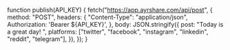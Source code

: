 function publish(API_KEY) {
  fetch("https://app.ayrshare.com/api/post", {
    method: "POST",
    headers: {
      "Content-Type": "application/json",
      Authorization: 'Bearer ${API_KEY}',
    },
    body: JSON.stringify({
      post: "Today is a great day! ",
      platforms: ["twitter", "facebook", "instagram", "linkedin", "reddit", "telegram"],
    }),
  });
}